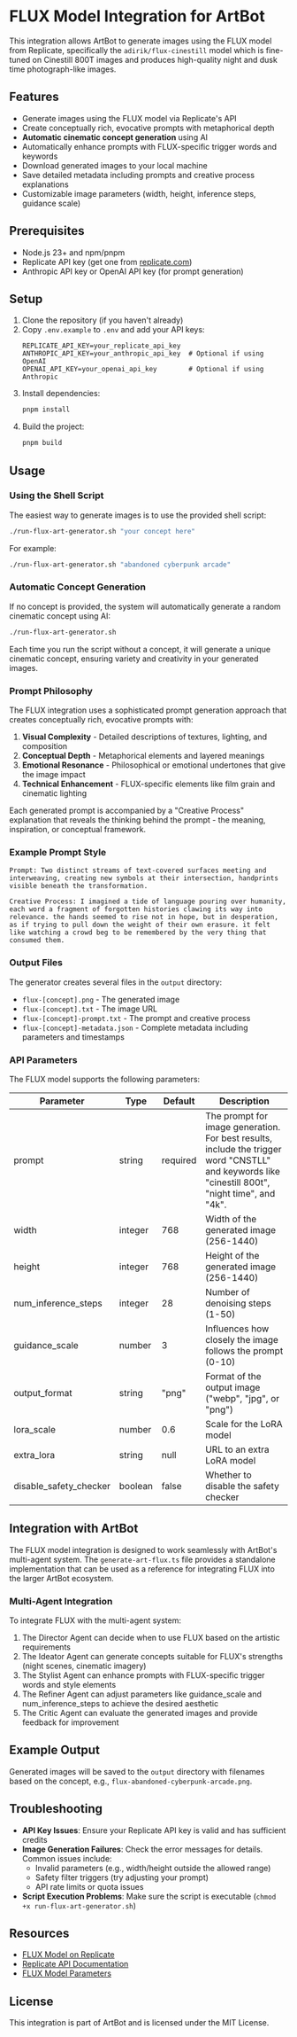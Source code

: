 # FLUX Model Integration for ArtBot

This integration allows ArtBot to generate images using the FLUX model from Replicate, specifically the `adirik/flux-cinestill` model which is fine-tuned on Cinestill 800T images and produces high-quality night and dusk time photograph-like images.

## Features

- Generate images using the FLUX model via Replicate's API
- Create conceptually rich, evocative prompts with metaphorical depth
- **Automatic cinematic concept generation** using AI
- Automatically enhance prompts with FLUX-specific trigger words and keywords
- Download generated images to your local machine
- Save detailed metadata including prompts and creative process explanations
- Customizable image parameters (width, height, inference steps, guidance scale)

## Prerequisites

- Node.js 23+ and npm/pnpm
- Replicate API key (get one from [replicate.com](https://replicate.com))
- Anthropic API key or OpenAI API key (for prompt generation)

## Setup

1. Clone the repository (if you haven't already)
2. Copy `.env.example` to `.env` and add your API keys:
   ```
   REPLICATE_API_KEY=your_replicate_api_key
   ANTHROPIC_API_KEY=your_anthropic_api_key  # Optional if using OpenAI
   OPENAI_API_KEY=your_openai_api_key        # Optional if using Anthropic
   ```
3. Install dependencies:
   ```bash
   pnpm install
   ```
4. Build the project:
   ```bash
   pnpm build
   ```

## Usage

### Using the Shell Script

The easiest way to generate images is to use the provided shell script:

```bash
./run-flux-art-generator.sh "your concept here"
```

For example:
```bash
./run-flux-art-generator.sh "abandoned cyberpunk arcade"
```

### Automatic Concept Generation

If no concept is provided, the system will automatically generate a random cinematic concept using AI:

```bash
./run-flux-art-generator.sh
```

Each time you run the script without a concept, it will generate a unique cinematic concept, ensuring variety and creativity in your generated images.

### Prompt Philosophy

The FLUX integration uses a sophisticated prompt generation approach that creates conceptually rich, evocative prompts with:

1. **Visual Complexity** - Detailed descriptions of textures, lighting, and composition
2. **Conceptual Depth** - Metaphorical elements and layered meanings
3. **Emotional Resonance** - Philosophical or emotional undertones that give the image impact
4. **Technical Enhancement** - FLUX-specific elements like film grain and cinematic lighting

Each generated prompt is accompanied by a "Creative Process" explanation that reveals the thinking behind the prompt - the meaning, inspiration, or conceptual framework.

### Example Prompt Style

```
Prompt: Two distinct streams of text-covered surfaces meeting and interweaving, creating new symbols at their intersection, handprints visible beneath the transformation.

Creative Process: I imagined a tide of language pouring over humanity, each word a fragment of forgotten histories clawing its way into relevance. the hands seemed to rise not in hope, but in desperation, as if trying to pull down the weight of their own erasure. it felt like watching a crowd beg to be remembered by the very thing that consumed them.
```

### Output Files

The generator creates several files in the `output` directory:

- `flux-[concept].png` - The generated image
- `flux-[concept].txt` - The image URL
- `flux-[concept]-prompt.txt` - The prompt and creative process
- `flux-[concept]-metadata.json` - Complete metadata including parameters and timestamps

### API Parameters

The FLUX model supports the following parameters:

| Parameter | Type | Default | Description |
|-----------|------|---------|-------------|
| prompt | string | required | The prompt for image generation. For best results, include the trigger word "CNSTLL" and keywords like "cinestill 800t", "night time", and "4k". |
| width | integer | 768 | Width of the generated image (256-1440) |
| height | integer | 768 | Height of the generated image (256-1440) |
| num_inference_steps | integer | 28 | Number of denoising steps (1-50) |
| guidance_scale | number | 3 | Influences how closely the image follows the prompt (0-10) |
| output_format | string | "png" | Format of the output image ("webp", "jpg", or "png") |
| lora_scale | number | 0.6 | Scale for the LoRA model |
| extra_lora | string | null | URL to an extra LoRA model |
| disable_safety_checker | boolean | false | Whether to disable the safety checker |

## Integration with ArtBot

The FLUX model integration is designed to work seamlessly with ArtBot's multi-agent system. The `generate-art-flux.ts` file provides a standalone implementation that can be used as a reference for integrating FLUX into the larger ArtBot ecosystem.

### Multi-Agent Integration

To integrate FLUX with the multi-agent system:

1. The Director Agent can decide when to use FLUX based on the artistic requirements
2. The Ideator Agent can generate concepts suitable for FLUX's strengths (night scenes, cinematic imagery)
3. The Stylist Agent can enhance prompts with FLUX-specific trigger words and style elements
4. The Refiner Agent can adjust parameters like guidance_scale and num_inference_steps to achieve the desired aesthetic
5. The Critic Agent can evaluate the generated images and provide feedback for improvement

## Example Output

Generated images will be saved to the `output` directory with filenames based on the concept, e.g., `flux-abandoned-cyberpunk-arcade.png`.

## Troubleshooting

- **API Key Issues**: Ensure your Replicate API key is valid and has sufficient credits
- **Image Generation Failures**: Check the error messages for details. Common issues include:
  - Invalid parameters (e.g., width/height outside the allowed range)
  - Safety filter triggers (try adjusting your prompt)
  - API rate limits or quota issues
- **Script Execution Problems**: Make sure the script is executable (`chmod +x run-flux-art-generator.sh`)

## Resources

- [FLUX Model on Replicate](https://replicate.com/adirik/flux-cinestill)
- [Replicate API Documentation](https://replicate.com/docs/reference/http)
- [FLUX Model Parameters](https://replicate.com/adirik/flux-cinestill/api)

## License

This integration is part of ArtBot and is licensed under the MIT License. 